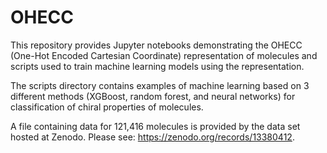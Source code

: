 # OHECC
This repository provides Jupyter notebooks demonstrating the OHECC (One-Hot Encoded Cartesian Coordinate) representation of molecules and scripts used to train machine learning models using the representation.

The scripts directory contains examples of machine learning based on 3 different methods (XGBoost, random forest, and neural networks) for classification of chiral properties of molecules.

A file containing data for 121,416 molecules is provided by the data set hosted at Zenodo. Please see: https://zenodo.org/records/13380412.
